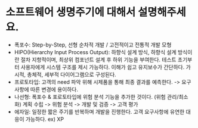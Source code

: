 # 소프트웨어 생명주기에 대해서 설명해주세요.
- 폭포수: Step-by-Step, 선형 순차적 개발 / 고전적이고 전통적 개발 모형
- HIPO(Hierarchy Input Process Output): 하향식 설계 방식, 하향식 설계 방식이란 절차 지항적이며, 최상위 컴포넌트 설계 후 하위 기능을 부여한다. 테스트 초기부터 사용자에게 시스템 구조를 제시 가능하다. 이해가 쉽고 유지보수가 간단하다. 가시적, 총체적, 세부적 다이어그램으로 구성된다.
- 프로토타입: 고객의 need 파악 위해 시제품을 통해 최종 결과를 예측한다. -> 요구사항에 따른 변경에 용이하다.
- 나선형: 폭포수 & 포로토타입에 위험 분석 기능을 추가한 것이다. (위험 관리/최소화) 
        계획 수립 -> 위험 분석 -> 개발 및 검증 -> 고객 평가
- 에자일: 일정한 짧은 주기를 반복하며 개발을 진행한다. 고객 요구사항에 유연한 대응이 가능하다. ex) XP